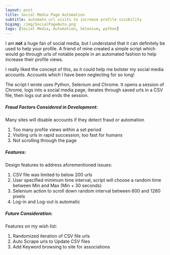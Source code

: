 ```yaml
---
layout: post
title: Social Media Page Automation
subtitle: automate url visits to increase profile visibility
bigimg: /img/SocialPageAuto.png
tags: [Social Media, Automation, Selenium, python]
---
```


I am **not** a huge fan of social media, but I understand that it can definitely be used to help your profile. 
A friend of mine created a simple script which would go through urls of notable people in an automated fashion to help increase their profile views.

I really liked the concept of this, as it could help me bolster my social media accounts. Accounts which I have been neglecting for so long! 

The script I wrote uses Python, Selenium and Chrome. 
It opens a session of Chrome, logs into a social media page, iterates through saved urls in a CSV file, then logs out and ends the session.

##### Fraud Factors Considered in Development:
Many sites will disable accounts if they detect fraud or automation

1. Too many profile views within a set period 
2. Visiting urls in rapid succession, too fast for humans
3. Not scrolling through the page

##### Features:
Design features to address aforementioned issues:

1. CSV file was limited to below 200 urls
2. User specified minimum time interval, script will choose a random time between Min and Max (Min + 30 seconds)  
3. Selenium action to scroll down random interval between 600 and 1280 pixels
4. Log-in and Log-out is automatic

##### Future Consideration:
Features on my wish list:

1. Randomized iteration of CSV file urls
2. Auto Scrape urls to Update CSV files 
3. Add Keyword browsing to site for associations

